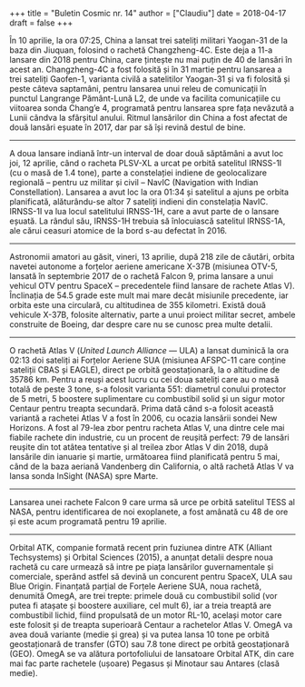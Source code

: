+++
title = "Buletin Cosmic nr. 14"
author = ["Claudiu"]
date = 2018-04-17
draft = false
+++

În 10 aprilie, la ora 07:25, China a lansat trei sateliți militari Yaogan-31 de la baza din Jiuquan, folosind o rachetă Changzheng-4C. Este deja a 11-a lansare din 2018 pentru China, care țintește nu mai puțin de 40 de lansări în acest an. Changzheng-4C a fost folosită și în 31 martie pentru lansarea a trei sateliți Gaofen-1, varianta civilă a satelitilor Yaogan-31 și va fi folosită și peste câteva saptamâni, pentru lansarea unui releu de comunicații în punctul Langrange Pământ-Lună L2, de unde va facilita comunicațiile cu viitoarea sonda Chang’e 4, programată pentru lansarea spre fața nevăzută a Lunii cândva la sfârșitul anului. Ritmul lansărilor din China a fost afectat de două lansări eșuate în 2017, dar par să își revină destul de bine.

---

A doua lansare indiană într-un interval de doar două săptămâni a avut loc joi, 12 aprilie, când o racheta PLSV-XL a urcat pe orbită satelitul IRNSS-1I (cu o masă de 1.4 tone), parte a constelației indiene de geolocalizare regională – pentru uz militar și civil – NavIC (Navigation with Indian Constellation). Lansarea a avut loc la ora 01:34 și satelitul a ajuns pe orbita planificată, alăturându-se altor 7 sateliți indieni din constelația NavIC. IRNSS-1I va lua locul satelitului IRNSS-1H, care a avut parte de o lansare eșuată. La rândul său, IRNSS-1H trebuia să înlocuiască satelitul IRNSS-1A, ale cărui ceasuri atomice de la bord s-au defectat în 2016.

---

Astronomii amatori au găsit, vineri, 13 aprilie, după 218 zile de căutări, orbita navetei autonome a forțelor aeriene americane X-37B (misiunea OTV-5, lansată în septembrie 2017 de o rachetă Falcon 9, prima lansare a unui vehicul OTV pentru SpaceX – precedentele fiind lansare de rachete Atlas V). Înclinația de 54.5 grade este mult mai mare decât misiunile precedente, iar orbita este una circulară, cu altitudinea de 355 kilometri. Există două vehicule X-37B, folosite alternativ, parte a unui proiect militar secret, ambele construite de Boeing, dar despre care nu se cunosc prea multe detalii.

---

O rachetă Atlas V (_United Launch Alliance_ — ULA) a lansat duminică la ora 02:13 doi sateliți ai Forțelor Aeriene SUA (misiunea AFSPC-11 care conține sateliții CBAS și EAGLE), direct pe orbită geostaționară, la o altitudine de 35786 km. Pentru a reuși acest lucru cu cei doua sateliți care au o masă totală de peste 3 tone, s-a folosit varianta 551: diametrul conului protector de 5 metri, 5 boostere suplimentare cu combustibil solid și un sigur motor Centaur pentru treapta secundară. Prima dată când s-a folosit această variantă a rachetei Atlas V a fost în 2006, cu ocazia lansării sondei New Horizons. A fost al 79-lea zbor pentru racheta Atlas V, una dintre cele mai fiabile rachete din industrie, cu un procent de reușită perfect: 79 de lansări reușite din tot atâtea tentative și al treilea zbor Atlas V din 2018, după lansările din ianuarie și martie, următoarea fiind planificată pentru 5 mai, când de la baza aeriană Vandenberg din California, o altă rachetă Atlas V va lansa sonda InSight (NASA) spre Marte.

---

Lansarea unei rachete Falcon 9 care urma să urce pe orbită satelitul TESS al NASA, pentru identificarea de noi exoplanete, a fost amânată cu 48 de ore și este acum programată pentru 19 aprilie.

---

Orbital ATK, companie formată recent prin fuziunea dintre ATK (Alliant Techsystems) și Orbital Sciences (2015), a anunțat detalii despre noua rachetă cu care urmează să intre pe piața lansărilor guvernamentale și comerciale, sperând astfel să devină un concurent pentru SpaceX, ULA sau Blue Origin. Finanțată parțial de Forțele Aeriene SUA, noua rachetă, denumită OmegA, are trei trepte: primele două cu combustibil solid (vor putea fi atașate și boostere auxiliare, cel mult 6), iar a treia treaptă are combustibil lichid, fiind propulsată de un motor RL-10, același motor care este folosit și de treapta superioară Centaur a rachetelor Atlas V. OmegA va avea două variante (medie și grea) și va putea lansa 10 tone pe orbită geostaționară de transfer (GTO) sau 7.8 tone direct pe orbită geostaționară (GEO). OmegA se va alătura portofoliului de lansatoare Orbital ATK, din care mai fac parte rachetele (ușoare) Pegasus și Minotaur sau Antares (clasă medie).